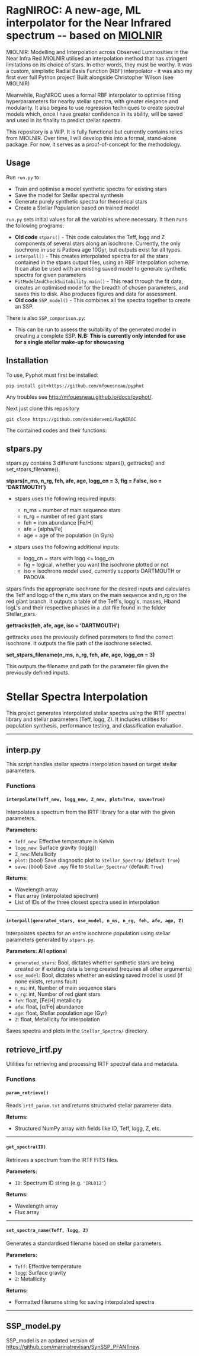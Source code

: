 # RagNIROC: A new-age, ML interpolator for the Near Infrared spectrum -- based on [MIOLNIR](https://github.com/deniderveni/MIOLNIR)

MIOLNIR: Modelling and Interpolation across Observed Luminosities in the Near Infra Red
MIOLNIR utilised an interpolation method that has stringent limitations on its choice of stars. In other words, they must be worthy.
It was a custom, simplistic Radial Basis Function (RBF) interpolator - it was also my first ever full Python project! Built alongside Christopher Wilson (see MIOLNIR)

Meanwhile, RagNIROC uses a formal RBF interpolator to optimise fitting hyperparameters for nearby stellar spectra, with greater elegance and modularity.
It also begins to use regression techniques to create spectral models which, once I have greater confidence in its ability, will be saved and used in its finality to predict stellar spectra.


This repository is a WIP. It is fully functional but currently contains relics from MIOLNIR.
Over time, I will develop this into a formal, stand-alone package. For now, it serves as a proof-of-concept for the methodology.

## Usage

Run `run.py` to:
- Train and optimise a model synthetic spectra for existing stars
- Save the model for Stellar spectral synthesis
- Generate purely synthetic spectra for theoretical stars
- Create a Stellar Population based on trained model


`run.py` sets initial values for all the variables where necessary. It then runs the following programs:
  - **Old code** `stpars()` - This code calculates the Teff, logg and Z components of several stars along an isochrone. Currently, the only isochrone in use is Padova age 10Gyr, but outputs exist for all types.
  - `interpall()` - This creates interpolated spectra for all the stars contained in the stpars output files, using an RBF Interpolation scheme. It can also be used with an existing saved model to generate synthetic spectra for given parameters
  - `FitModelAndCheckSuitability.main()` - This read through the fit data, creates an optimised model for the breadth of chosen parameters, and saves this to disk. Also produces figures and data for assessment.
  - **Old code** `SSP_model()` - This combines all the spectra together to create an SSP.

There is also `SSP_comparison.py`:
  - This can be run to assess the suitability of the generated model in creating a complete SSP. **N.B: This is currently only intended for use for a single stellar make-up for showcasing**
  

## Installation

To use, Pyphot must first be installed:

```unix
pip install git+https://github.com/mfouesneau/pyphot
```

Any troubles see http://mfouesneau.github.io/docs/pyphot/.

Next just clone this repository
```unix
git clone https://github.com/deniderveni/RagNIROC
```

The contained codes and their functions:

## stpars.py

stpars.py contains 3 different functions: stpars(), gettracks() and set_stpars_filename().

**stpars(n_ms, n_rg, feh, afe, age, logg_cn = 3, fig = False, iso = 'DARTMOUTH')**
  - stpars uses the following required inputs:
    - n_ms = number of main sequence stars
    - n_rg = number of red giant stars
    - feh = iron abundance [Fe/H]
    - afe = [alpha/Fe]
    - age = age of the population (in Gyrs)
    
  - stpars uses the following additional inputs:
    - logg_cn = stars with logg <= logg_cn
    - fig = logical, whether you want the isochrone plotted or not
    - iso = isochrone model used, currently supports DARTMOUTH or PADOVA

stpars finds the appropriate isochrone for the desired inputs and calculates the Teff and logg of the n_ms stars on the main sequence and n_rg on the red giant branch. It outputs a table of the Teff's, logg's, masses, Hband logL's and their respective phases in a .dat file found in the folder Stellar_pars.

**gettracks(feh, afe, age, iso = 'DARTMOUTH')**

gettracks uses the previously defined parameters to find the correct isochrone. It outputs the file path of the isochrone selected.

**set_stpars_filename(n_ms, n_rg, feh, afe, age, logg_cn = 3)**

This outputs the filename and path for the parameter file given the previously defined inputs.

# Stellar Spectra Interpolation

This project generates interpolated stellar spectra using the IRTF spectral library and stellar parameters (Teff, logg, Z). It includes utilities for population synthesis, performance testing, and classification evaluation.

---

## interp.py

This script handles stellar spectra interpolation based on target stellar parameters.

### Functions

#### `interpolate(Teff_new, logg_new, Z_new, plot=True, save=True)`

Interpolates a spectrum from the IRTF library for a star with the given parameters.

**Parameters:**
- `Teff_new`: Effective temperature in Kelvin  
- `logg_new`: Surface gravity (log(g))  
- `Z_new`: Metallicity  
- `plot`: (bool) Save diagnostic plot to `Stellar_Spectra/` (default: `True`)  
- `save`: (bool) Save `.npy` file to `Stellar_Spectra/` (default: `True`)  

**Returns:**
- Wavelength array  
- Flux array (interpolated spectrum)  
- List of IDs of the three closest spectra used in interpolation

---

#### `interpall(generated_stars, use_model, n_ms, n_rg, feh, afe, age, Z)`

Interpolates spectra for an entire isochrone population using stellar parameters generated by `stpars.py`.

**Parameters: All optional**
- `generated_stars`: Bool, dictates whether synthetic stars are being created or if existing data is being created (requires all other arguments)
- `use_model`: Bool, dictates whether an existing saved model is used (if none exists, returns fault)
- `n_ms`: int, Number of main sequence stars  
- `n_rg`: int, Number of red giant stars  
- `feh`: float, [Fe/H] metallicity  
- `afe`: float, [α/Fe] abundance  
- `age`: float, Stellar population age (Gyr)  
- `Z`: float, Metallicity for interpolation

Saves spectra and plots in the `Stellar_Spectra/` directory.

## retrieve_irtf.py

Utilities for retrieving and processing IRTF spectral data and metadata.

### Functions

#### `param_retrieve()`

Reads `irtf_param.txt` and returns structured stellar parameter data.

**Returns:**
- Structured NumPy array with fields like ID, Teff, logg, Z, etc.

---

#### `get_spectra(ID)`

Retrieves a spectrum from the IRTF FITS files.

**Parameters:**
- `ID`: Spectrum ID string (e.g. `'IRL012'`)  

**Returns:**
- Wavelength array  
- Flux array

---

#### `set_spectra_name(Teff, logg, Z)`

Generates a standardised filename based on stellar parameters.

**Parameters:**
- `Teff`: Effective temperature  
- `logg`: Surface gravity  
- `Z`: Metallicity  

**Returns:**
- Formatted filename string for saving interpolated spectra

---



## SSP_model.py

SSP_model is an apdated version of https://github.com/marinatrevisan/SynSSP_PFANTnew.
